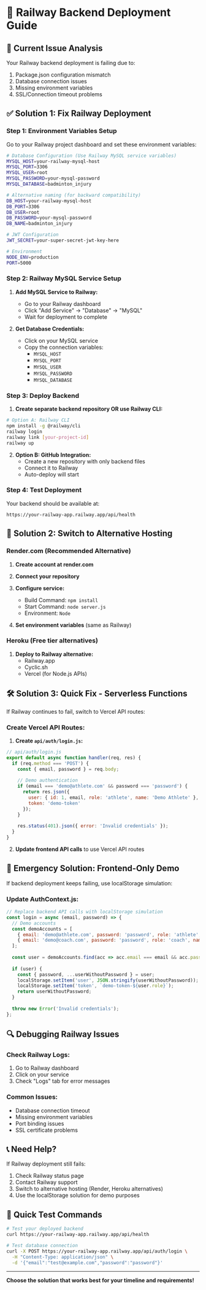 # 🚀 Railway Backend Deployment Guide

## 🔧 **Current Issue Analysis**
Your Railway backend deployment is failing due to:
1. Package.json configuration mismatch
2. Database connection issues
3. Missing environment variables
4. SSL/Connection timeout problems

## ✅ **Solution 1: Fix Railway Deployment**

### **Step 1: Environment Variables Setup**

Go to your Railway project dashboard and set these environment variables:

```bash
# Database Configuration (Use Railway MySQL service variables)
MYSQL_HOST=your-railway-mysql-host
MYSQL_PORT=3306
MYSQL_USER=root
MYSQL_PASSWORD=your-mysql-password
MYSQL_DATABASE=badminton_injury

# Alternative naming (for backward compatibility)
DB_HOST=your-railway-mysql-host
DB_PORT=3306
DB_USER=root
DB_PASSWORD=your-mysql-password
DB_NAME=badminton_injury

# JWT Configuration
JWT_SECRET=your-super-secret-jwt-key-here

# Environment
NODE_ENV=production
PORT=5000
```

### **Step 2: Railway MySQL Service Setup**

1. **Add MySQL Service to Railway:**
   - Go to your Railway dashboard
   - Click "Add Service" → "Database" → "MySQL"
   - Wait for deployment to complete

2. **Get Database Credentials:**
   - Click on your MySQL service
   - Copy the connection variables:
     - `MYSQL_HOST`
     - `MYSQL_PORT`
     - `MYSQL_USER`
     - `MYSQL_PASSWORD`
     - `MYSQL_DATABASE`

### **Step 3: Deploy Backend**

1. **Create separate backend repository OR use Railway CLI:**

```bash
# Option A: Railway CLI
npm install -g @railway/cli
railway login
railway link [your-project-id]
railway up
```

2. **Option B: GitHub Integration:**
   - Create a new repository with only backend files
   - Connect it to Railway
   - Auto-deploy will start

### **Step 4: Test Deployment**

Your backend should be available at:
```
https://your-railway-app.railway.app/api/health
```

## 🔄 **Solution 2: Switch to Alternative Hosting**

### **Render.com (Recommended Alternative)**

1. **Create account at render.com**
2. **Connect your repository**
3. **Configure service:**
   - Build Command: `npm install`
   - Start Command: `node server.js`
   - Environment: `Node`

4. **Set environment variables** (same as Railway)

### **Heroku (Free tier alternatives)**

1. **Deploy to Railway alternative:**
   - Railway.app
   - Cyclic.sh
   - Vercel (for Node.js APIs)

## 🛠️ **Solution 3: Quick Fix - Serverless Functions**

If Railway continues to fail, switch to Vercel API routes:

### **Create Vercel API Routes:**

1. **Create `api/auth/login.js`:**
```javascript
// api/auth/login.js
export default async function handler(req, res) {
  if (req.method === 'POST') {
    const { email, password } = req.body;
    
    // Demo authentication
    if (email === 'demo@athlete.com' && password === 'password') {
      return res.json({
        user: { id: 1, email, role: 'athlete', name: 'Demo Athlete' },
        token: 'demo-token'
      });
    }
    
    res.status(401).json({ error: 'Invalid credentials' });
  }
}
```

2. **Update frontend API calls** to use Vercel API routes

## 🚨 **Emergency Solution: Frontend-Only Demo**

If backend deployment keeps failing, use localStorage simulation:

### **Update AuthContext.js:**

```javascript
// Replace backend API calls with localStorage simulation
const login = async (email, password) => {
  // Demo accounts
  const demoAccounts = [
    { email: 'demo@athlete.com', password: 'password', role: 'athlete', name: 'Demo Athlete' },
    { email: 'demo@coach.com', password: 'password', role: 'coach', name: 'Demo Coach' }
  ];
  
  const user = demoAccounts.find(acc => acc.email === email && acc.password === password);
  
  if (user) {
    const { password, ...userWithoutPassword } = user;
    localStorage.setItem('user', JSON.stringify(userWithoutPassword));
    localStorage.setItem('token', `demo-token-${user.role}`);
    return userWithoutPassword;
  }
  
  throw new Error('Invalid credentials');
};
```

## 🔍 **Debugging Railway Issues**

### **Check Railway Logs:**
1. Go to Railway dashboard
2. Click on your service
3. Check "Logs" tab for error messages

### **Common Issues:**
- Database connection timeout
- Missing environment variables
- Port binding issues
- SSL certificate problems

## 📞 **Need Help?**

If Railway deployment still fails:
1. Check Railway status page
2. Contact Railway support
3. Switch to alternative hosting (Render, Heroku alternatives)
4. Use the localStorage solution for demo purposes

## 🎯 **Quick Test Commands**

```bash
# Test your deployed backend
curl https://your-railway-app.railway.app/api/health

# Test database connection
curl -X POST https://your-railway-app.railway.app/api/auth/login \
  -H "Content-Type: application/json" \
  -d '{"email":"test@example.com","password":"password"}'
```

---

**Choose the solution that works best for your timeline and requirements!** 
